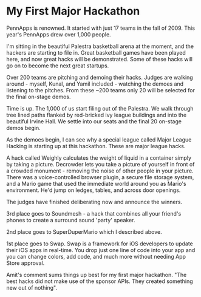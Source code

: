 # My First Major Hackathon

PennApps is renowned. It started with just 17 teams in the fall of 2009. This year's PennApps drew over 1,000 people.

I'm sitting in the beautiful Palestra basketball arena at the moment, and the hackers are starting to file in. Great basketball games have been played here, and now great hacks will be demonstrated. Some of these hacks will go on to become the next great startups.

Over 200 teams are pitching and demoing their hacks. Judges are walking around - myself, Kunal, and Yamil included - watching the demoes and listening to the pitches. From these ~200 teams only 20 will be selected for the final on-stage demos.

Time is up. The 1,000 of us start filing out of the Palestra. We walk through tree lined paths flanked by red-bricked ivy league buildings and into the beautiful Irvine Hall. We settle into our seats and the final 20 on-stage demos begin.

As the demoes begin, I can see why a special league called Major League Hacking is starting up at this hackathon. These are major league hacks. 

A hack called Weighly calculates the weight of liquid in a container simply by taking a picture. Decrowder lets you take a picture of yourself in front of a crowded monument - removing the noise of other people in your picture. There was a voice-controlled browser plugin, a secure file storage system, and a Mario game that used the immediate world around you as Mario's environment. He'd jump on ledges, tables, and across door openings.

The judges have finished deliberating now and announce the winners. 

3rd place goes to Soundmesh - a hack that combines all your friend's phones to create a surround sound 'party' speaker.   

2nd place goes to SuperDuperMario which I described above. 

1st place goes to Swap. Swap is a framework for iOS developers to update their iOS apps in real-time. You drop just one line of code into your app and you can change colors, add code, and much more without needing App Store approval.

Amit's comment sums things up best for my first major hackathon. "The best hacks did not make use of the sponsor APIs. They created something new out of nothing".
